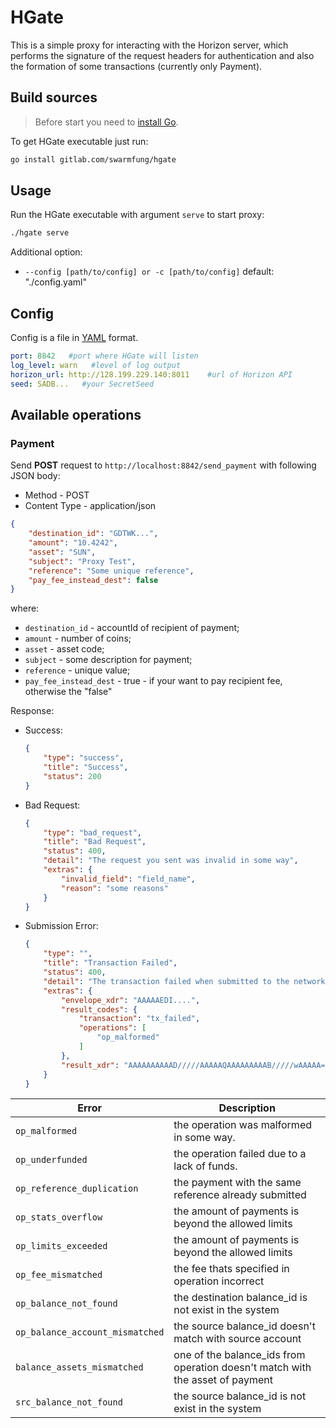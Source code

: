 # HGate

This is a simple proxy for interacting with the Horizon server, which performs the signature of the request headers for authentication and also the formation of some transactions (currently only Payment).



## Build sources 

> Before start you need to [install Go](https://golang.org/doc/install).

To get HGate executable just run: 
```bash
go install gitlab.com/swarmfung/hgate 
```

## Usage

Run the HGate executable with argument `serve` to start proxy:

```bash
./hgate serve
```

Additional option:

- `--config [path/to/config] or -c [path/to/config]` default: "./config.yaml"

## Config
Config is a file in [YAML](https://en.wikipedia.org/wiki/YAML) format.

```yaml
port: 8842   #port where HGate will listen
log_level: warn   #level of log output
horizon_url: http://128.199.229.140:8011    #url of Horizon API
seed: SADB...   #your SecretSeed
```

## Available operations

### Payment
Send **POST** request to `http://localhost:8842/send_payment` with following JSON body:

- Method - POST
- Content Type - application/json

```json
{
    "destination_id": "GDTWK...",
    "amount": "10.4242",
    "asset": "SUN",
    "subject": "Proxy Test",
    "reference": "Some unique reference",
    "pay_fee_instead_dest": false
}
```

where:

- `destination_id` - accountId of recipient of payment;
- `amount` - number of coins;
- `asset` - asset code;
- `subject` - some description for payment;
- `reference` - unique value;
- `pay_fee_instead_dest` - true - if your want to pay recipient fee, otherwise the "false"


Response:

- Success:
    ``` json
    {
        "type": "success",
        "title": "Success",
        "status": 200
    }
    ```

- Bad Request:
    ``` json
    {
        "type": "bad_request",
        "title": "Bad Request",
        "status": 400,
        "detail": "The request you sent was invalid in some way",
        "extras": {
            "invalid_field": "field_name",
            "reason": "some reasons"
        }
    }
    ```

- Submission Error:
    ```json
    {
        "type": "",
        "title": "Transaction Failed",
        "status": 400,
        "detail": "The transaction failed when submitted to the network. The `extras.result_codes` field on this response contains further details.",
        "extras": {
            "envelope_xdr": "AAAAAEDI....",
            "result_codes": {
                "transaction": "tx_failed",
                "operations": [
                    "op_malformed"
                ]
            },
            "result_xdr": "AAAAAAAAAAD/////AAAAAQAAAAAAAAAB/////wAAAAA="
        }
    }
    ```

| Error | Description |
| ----- | ----------- |
|`op_malformed` | the operation was malformed in some way.|
|`op_underfunded` | the operation failed due to a lack of funds. |
|`op_reference_duplication` | the payment with the same reference already submitted|
|`op_stats_overflow` | the amount of payments is beyond the allowed limits |
|`op_limits_exceeded` | the amount of payments is beyond the allowed limits|
|`op_fee_mismatched` |the fee thats specified in operation incorrect |
|`op_balance_not_found` | the destination balance_id is not exist in the system|
|`op_balance_account_mismatched` | the source balance_id doesn't match with source account |
|`balance_assets_mismatched` | one of the balance_ids from operation doesn't match with the asset of payment|
|`src_balance_not_found` | the source balance_id is not exist in the system|
